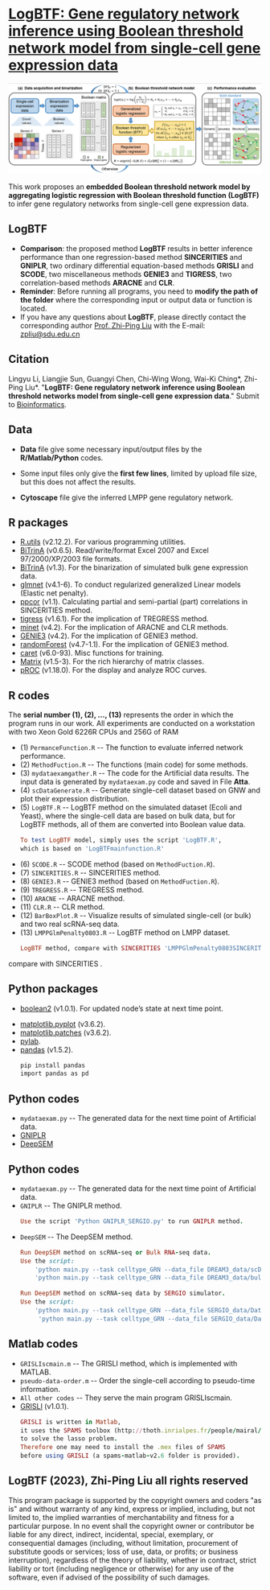 # [LogBTF: Gene regulatory network inference using Boolean threshold network model from single-cell gene expression data](https://github.com/zpliulab/logBTF)

![Screenshot](Data/framework.png)

This work proposes an **embedded Boolean threshold network model by aggregating logistic regression with Boolean threshold function (LogBTF)** to infer gene regulatory networks from single-cell gene expression data. 


## LogBTF
<!--START_SECTION:news-->
<!--* **LogBTF**: A **embedded Boolean threshold network model (LogBTF)** is proposed to infer **gene regulatory networks (GRNs)**. -->
* **Comparison**: the proposed method **LogBTF** results in better inference performance than one regression-based method **SINCERITIES** and **GNIPLR**, two ordinary differential equation-based methods **GRISLI** and **SCODE**, two miscellaneous methods **GENIE3** and **TIGRESS**, two correlation-based methods **ARACNE** and **CLR**.
* **Reminder**: Before running all programs, you need to **modify the path of the folder** where the corresponding input or output data or function is located.
* If you have any questions about **LogBTF**, please directly contact the corresponding author [Prof. Zhi-Ping Liu](https://scholar.google.com/citations?user=zkBXb_kAAAAJ&hl=zh-CN&oi=ao) with the E-mail: zpliu@sdu.edu.cn
<!--END_SECTION:news-->


## Citation
Lingyu Li, Liangjie Sun, Guangyi Chen, Chi-Wing Wong, Wai-Ki Ching*, Zhi-Ping Liu*. "**LogBTF: Gene regulatory network inference using Boolean threshold networks model from single-cell gene expression data**." Submit to [Bioinformatics](https://academic.oup.com/bioinformatics). 


## Data
<!--START_SECTION:news-->
* **Data** file give some necessary input/output files by the **R/Matlab/Python** codes. 
<!--* The subfile **DREAM3_RealData2** is the Matsumoto RNA-seq data, and the subfile **DREAM3_RealData16** is the Specific hHEP scRNA-seq data.-->
* Some input files only give the **first few lines**, limited by upload file size, but this does not affect the results.
<!--* **Supplementary Materials** file present the necessary **Additional files** contained in our work.-->
* **Cytoscape** file give the inferred LMPP gene regulatory network. 
<!--END_SECTION:news-->


## R packages
* [R.utils](https://cran.r-project.org/web/packages/R.utils/index.html) (v2.12.2). For various programming utilities.
* [BiTrinA](https://cran.r-project.org/web/packages/xlsx/index.html) (v0.6.5). Read/write/format Excel 2007 and Excel 97/2000/XP/2003 file formats.
* [BiTrinA](https://cran.r-project.org/web/packages/BiTrinA/index.html) (v1.3). For the binarization of simulated bulk gene expression data.
* [glmnet](https://cran.r-project.org/web/packages/glmnet/index.html) (v4.1-6). To conduct regularized generalized Linear models (Elastic net penalty).
* [ppcor](https://cran.r-project.org/web/packages/ppcor/index.html) (v1.1). Calculating partial and semi-partial (part) correlations in SINCERITIES method.
* [tigress](https://cran.r-project.org/web/packages/tigris/index.html) (v1.6.1). For the implication of TREGRESS method.
* [minet](http://www.bioconductor.org/packages/release/bioc/html/minet.html) (v4.2). For the implication of ARACNE and CLR methods.
* [GENIE3](https://bioconductor.org/packages/release/bioc/html/GENIE3.html) (v4.2). For the implication of GENIE3 method.
* [randomForest](https://CRAN.R-project.org/package=randomForest) (v4.7-1.1). For the implication of GENIE3 method.
* [caret](https://cran.r-project.org/web/packages/caret/index.html) (v6.0-93). Misc functions for training.
* [Matrix](https://cran.r-project.org/web/packages/Matrix/index.html) (v1.5-3). For the rich hierarchy of matrix classes.
* [pROC](https://cran.r-project.org/web/packages/randomForest/index.html) (v1.18.0). For the display and analyze ROC curves.
<!--* [dplyr](https://cran.r-project.org/web/packages/dtplyr/index.html) (v7.3-58.1). Provides a data.table backend.-->
<!--* [ggplot2](https://cran.r-project.org/web/packages/ggplot2/index.html) (v3.4.0). Create elegant data visualisations.-->
<!--* [stringr](https://cran.r-project.org/web/packages/stringr/index.html) (v4.1). Use set of wrappers around the fantastic 'stringi' package.-->
<!--* [ggprism](https://cran.rstudio.com/web/packages/ggprism/index.html) (v1.0.4). Used to customise ggplots.-->
<!--* [tidyverse](https://cran.r-project.org/web/packages/tidyverse/index.html) (v1.3.2). Share common data representations.-->
<!--* [reshape2](https://cran.r-project.org/web/packages/reshape2/index.html) (v1.4.4). Flexibly restructure and aggregate data.-->


## R codes
The **serial number (1), (2), ..., (13)** represents the order in which the program runs in our work. All experiments are conducted on a workstation with two Xeon Gold 6226R CPUs and 256G of RAM


<!--START_SECTION:news-->
* (1) ``PermanceFunction.R``  --  The function to evaluate inferred network performance.
* (2) ``MethodFuction.R``  --  The functions (main code) for some methods.
* (3) ``mydataexamgather.R``  --  The code for the Artificial data results. The input data is generated by ``mydataexam.py`` code and saved in File **Atta**.
* (4) ``scDataGenerate.R``  --  Generate single-cell dataset based on GNW and plot their expression distribution.
* (5) ``LogBTF.R``  --  LogBTF method on the simulated dataset (Ecoli and Yeast), where the single-cell data are based on bulk data, but for LogBTF methods, all of them are converted into Boolean value data.
    ```ruby
    To test LogBTF model, simply uses the script 'LogBTF.R', 
    which is based on 'LogBTFmainfunction.R'
    ```
* (6) ``SCODE.R``  --  SCODE method (based on ``MethodFuction.R``). 
* (7) ``SINCERITIES.R``  --  SINCERITIES method.
* (8) ``GENIE3.R``  --  GENIE3 method (based on ``MethodFuction.R``).
* (9) ``TREGRESS.R``  --  TREGRESS method.
* (10) ``ARACNE``  --  ARACNE method.
* (11) ``CLR.R``  --  CLR method.
* (12) ``BarBoxPlot.R`` -- Visualize results of simulated single-cell (or bulk) and two real scRNA-seq data.
* (13) ``LMPPGlmPenalty0803.R``  --  LogBTF method on LMPP dataset.
    ```ruby
    LogBTF method, compare with SINCERITIES 'LMPPGlmPenalty0803SINCERITIES.R'
    ```
 compare with SINCERITIES .
<!--END_SECTION:news-->


## Python packages
* [boolean2](https://github.com/janlelis/boolean2) (v1.0.1). For updated node’s state at next time point.


<!--## boolean2 Setup-->
<!--Add to your `Gemfile`:-->
<!---->
<!--```ruby-->
<!--gem 'boolean2'-->
<!--```-->
<!---->
<!--## boolean2 Usage-->
<!--```ruby-->
<!--true.is_a? Boolean2 #=> true-->
<!--false.is_a? Boolean2 #=> true-->
<!--nil.is_a? Boolean2 #=> false-->
<!--Object.new.is_a? Boolean2 #=> false-->
<!---->
<!--true.to_boolean2 #=> true-->
<!--false.to_boolean2 #=> false-->
<!--nil.to_boolean2 #=> false-->
<!--Object.new.to_boolean2 #=> true-->
<!---->
<!--Boolean2.new(true) #=> true-->
<!--Boolean2.new(false) #=> false-->
<!--Boolean2.new(nil) #=> false-->
<!--Boolean2.new(Object.new) #=> true-->
<!--```-->
<!---->
* [matplotlib.pyplot]( https://matplotlib.org/stable/tutorials/introductory/pyplot.html) (v3.6.2). 
* [matplotlib.patches]( https://matplotlib.org/stable/api/patches_api.html) (v3.6.2). 
* [pylab](https://www.javatpoint.com/python-pylab-module). 
* [pandas](https://www.datacamp.com/tutorial/pandas) (v1.5.2).
    ```ruby
    pip install pandas
    import pandas as pd
    ```
    
## Python codes
<!--START_SECTION:news-->
* ``mydataexam.py`` -- The generated data for the next time point of Artificial data.
* [GNIPLR](https://github.com/zyllluck/GNIPLR)
* [DeepSEM](https://github.com/HantaoShu/DeepSEM)
    
    
## Python codes
<!--START_SECTION:news-->
* ``mydataexam.py`` -- The generated data for the next time point of Artificial data.
* ``GNIPLR`` -- The GNIPLR method.
    ```ruby
    Use the script 'Python GNIPLR_SERGIO.py' to run GNIPLR method.
    ```
* ``DeepSEM`` -- The DeepSEM method.
    ```ruby
    Run DeepSEM method on scRNA-seq or Bulk RNA-seq data.
    Use the script: 
        'python main.py --task celltype_GRN --data_file DREAM3_data/scData/scData_Ecoli1_Node10.csv --net_file DREAM3_data/label/Size10/label_Ecoli1_Node10.csv --setting new --alpha 0.1 --beta 0.01 --n_epochs 10  --save_name out'
        'python main.py --task celltype_GRN --data_file DREAM3_data/bulkData/bulkData_Ecoli1_Node10.csv --net_file DREAM3_data/label/Size10/label_Ecoli1_Node10.csv --setting new --alpha 0.1 --beta 0.01 --n_epochs 10  --save_name out'
    ```
    ```ruby
    Run DeepSEM method on scRNA-seq data by SERGIO simulator.
    Use the script: 
        'python main.py --task celltype_GRN --data_file SERGIO_data/Data_count_matrix100_1_10.csv --net_file SERGIO_data/Interaction_cID_4SIGNlistDeep.csv --setting new --alpha 0.1 --beta 0.01 --n_epochs 10  --save_name out'
         'python main.py --task celltype_GRN --data_file SERGIO_data/Data_count_matrix20_1_10.csv --net_file SERGIO_data/Interaction_cID_4SIGNlistDeep_20node.csv --setting new --alpha 0.1 --beta 0.01 --n_epochs 10  --save_name out'
    ```
<!--END_SECTION:news-->


## Matlab codes
<!--START_SECTION:news-->
* ``GRISLIscmain.m``  --  The GRISLI method, which is implemented with MATLAB. 
* ``pseudo-data-order.m``  --  Order the single-cell according to pseudo-time information.
* ``All other codes``  --  They serve the main program GRISLIscmain. 
* [GRISLI](https://github.com/PCAubin/GRISLI) (v1.0.1). 
    ```ruby
    GRISLI is written in Matlab, 
    it uses the SPAMS toolbox (http://thoth.inrialpes.fr/people/mairal/spams/) 
    to solve the lasso problem. 
    Therefore one may need to install the .mex files of SPAMS 
    before using GRISLI (a spams-matlab-v2.6 folder is provided).    
    ```
<!--END_SECTION:news-->


## LogBTF (2023), Zhi-Ping Liu all rights reserved
This program package is supported by the copyright owners and coders "as is" and without warranty of any kind, express or implied, including, but not limited to, the implied warranties of merchantability and fitness for a particular purpose. In no event shall the copyright owner or contributor be liable for any direct, indirect, incidental, special, exemplary, or consequential damages (including, without limitation, procurement of substitute goods or services; loss of use, data, or profits; or business interruption), regardless of the theory of liability, whether in contract, strict liability or tort (including negligence or otherwise) for any use of the software, even if advised of the possibility of such damages.



